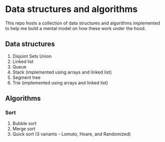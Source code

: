 Data structures and algorithms
==============================

This repo hosts a collection of data structures and algorithms implemented 
to help me build a mental model on how these work under the hood.

## Data structures
1. Disjoint Sets Union
1. Linked list
1. Queue
1. Stack (implemented using arrays and linked list)
1. Segment tree
1. Trie (implemented using arrays and linked list)

## Algorithms
### Sort
1. Bubble sort
2. Merge sort
3. Quick sort (3 variants - Lomuto, Hoare, and Randomized)
